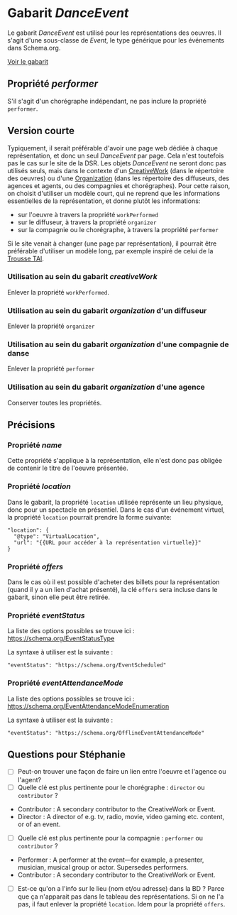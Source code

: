 # Gabarit _DanceEvent_

Le gabarit _DanceEvent_ est utilisé pour les représentations des oeuvres. Il s'agit d'une sous-classe de _Event_, le type générique pour les événements dans Schema.org.

[Voir le gabarit](dance_event.json)

## Propriété _performer_

S'il s'agit d'un chorégraphe indépendant, ne pas inclure la propriété `performer`.

## Version courte

Typiquement, il serait préférable d'avoir une page web dédiée à chaque représentation, et donc un seul _DanceEvent_ par page. Cela n'est toutefois pas le cas sur le site de la DSR. Les objets _DanceEvent_ ne seront donc pas utilisés seuls, mais dans le contexte d'un [CreativeWork](../CreativeWork) (dans le répertoire des oeuvres) ou d'une [Organization](../Organization) (dans les répertoire des diffuseurs, des agences et agents, ou des compagnies et chorégraphes). Pour cette raison, on choisit d'utiliser un modèle court, qui ne reprend que les informations essentielles de la représentation, et donne plutôt les informations:

* sur l'oeuvre à travers la propriété `workPerformed`
* sur le diffuseur, à travers la propriété `organizer`
* sur la compagnie ou le chorégraphe, à travers la propriété `performer`

Si le site venait à changer (une page par représentation), il pourrait être préférable d'utiliser un modèle long, par exemple inspiré de celui de la [Trousse TAI](https://github.com/a10s-ca/trousse-tai).

### Utilisation au sein du gabarit _creativeWork_

Enlever la propriété ``workPerformed``.

### Utilisation au sein du gabarit _organization_ d'un diffuseur

Enlever la propriété ``organizer``

### Utilisation au sein du gabarit _organization_ d'une compagnie de danse

Enlever la propriété ``performer``

### Utilisation au sein du gabarit _organization_ d'une agence

Conserver toutes les propriétés.

## Précisions

### Propriété _name_

 Cette propriété s'applique à la représentation, elle n'est donc pas obligée de contenir le titre de l'oeuvre présentée.

### Propriété _location_

Dans le gabarit, la propriété `location` utilisée représente un lieu physique, donc pour un spectacle en présentiel. Dans le cas d'un événement virtuel, la propriété `location` pourrait prendre la forme suivante:

```
"location": {
  "@type": "VirtualLocation",
  "url": "{{URL pour accéder à la représentation virtuelle}}"
}
```

### Propriété _offers_

Dans le cas où il est possible d'acheter des billets pour la représentation (quand il y a un lien d'achat présenté), la clé ``offers`` sera incluse dans le gabarit, sinon elle peut être retirée.

### Propriété _eventStatus_

La liste des options possibles se trouve ici : https://schema.org/EventStatusType

La syntaxe à utiliser est la suivante :

```
"eventStatus": "https://schema.org/EventScheduled"
```

### Propriété _eventAttendanceMode_

La liste des options possibles se trouve ici : https://schema.org/EventAttendanceModeEnumeration

La syntaxe à utiliser est la suivante :

```
"eventStatus": "https://schema.org/OfflineEventAttendanceMode"
```

## Questions pour Stéphanie

- [ ] Peut-on trouver une façon de faire un lien entre l'oeuvre et l'agence ou l'agent?
- [ ] Quelle clé est plus pertinente pour le chorégraphe : `director` ou `contributor` ? 
- Contributor : A secondary contributor to the CreativeWork or Event.
- Director : A director of e.g. tv, radio, movie, video gaming etc. content, or of an event.
- [ ] Quelle clé est plus pertinente pour la compagnie : `performer` ou `contributor` ? 
- Performer : A performer at the event—for example, a presenter, musician, musical group or actor. Supersedes performers.
- Contributor : A secondary contributor to the CreativeWork or Event.
- [ ] Est-ce qu'on a l'info sur le lieu (nom et/ou adresse) dans la BD ? Parce que ça n'apparait pas dans le tableau des représentations. Si on ne l'a pas, il faut enlever la propriété `location`. Idem pour la propriété `offers`.
